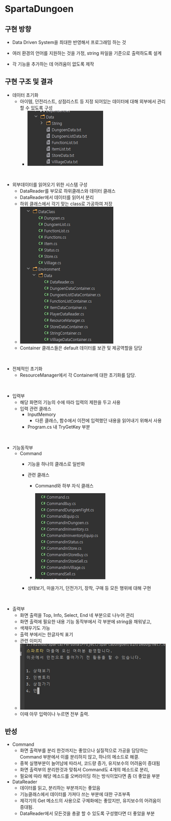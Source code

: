 # SpartaDungoen

## 구현 방향
- Data Driven System을 최대한 반영해서 프로그래밍 하는 것

- 여러 환경의 언어를 지원하는 것을 가정, string 파일을 기준으로 출력하도록 설계
- 각 기능을 추가하는 데 어려움이 없도록 제작


## 구현 구조 및 결과

- 데이터 초기화
  - 아이템, 던전리스트, 상점리스트 등 지정 되어있는 데이터에 대해 외부에서 관리할 수 있도록 구성
    - ![외부저장데이터](Image/외부저장데이터.png)
     
<br>

  - 외부데이터를 읽어오기 위한 시스템 구성
    - DataReader를 부모로 하위클래스와 데이터 클래스 
    - DataReader에서 데이터를 읽어서 분리
    - 하위 클래스에서 각기 맞는 class로 가공하여 저장
    - ![이미지](Image/데이터%20초기화.png) 
    - Container 클래스들은 default 데이터를 보관 및 제공역할을 담당

<br>

  - 전체적인 초기화
    - ResourceManager에서 각 Container에 대한 초기화를 담당.

<br>

- 입력부
  - 해당 화면의 기능의 수에 따라 입력의 제한을 두고 사용
  - 입력 관련 클래스
    - InputMemory 
      - 다른 클래스, 함수에서 이전에 입력했던 내용을 읽어내기 위해서 사용
    - Program.cs 내 TryGetKey 부분

<br>

- 기능동작부
  - Command
    - 기능을 하나의 클래스로 일반화

    - 관련 클래스
      - Command와 하부 자식 클래스


      - ![이미지](Image/Command%20와%20자식클래스.png)
    - 상태보기, 마을가기, 던전가기, 장착, 구매 등 모든 행위에 대해 구현


<br>

- 출력부
    - 화면 출력을 Top, Info, Select, End 네 부분으로 나누어 관리
    - 화면 출력에 필요한 내용 기능 동작부에서 각 부분에 string을 채워넣고,
    - 색채우기도 가능
    - 출력 부에서는 한글자씩 표기
    - 관련 이미지
    - ![이미지](Image/출력부.png)
    - 이때 아무 입력이나 누르면 전부 출력.


## 반성
- Command
  - 화면 출력부를 분리 한것까지는 좋았으나 실질적으로 가공을 담당하는 Command 부분에서 이를 분리하지 않고, 하나의 메소드로 해결.
  - 중복 실행부분이 늘어남에 따라서, 코드량 증가, 유지보수의 어려움이 증대됨
  - 화면 출력부의 분리한것과 맞춰서 Command도 4개의 메소드로 분리, 
  - 필요에 따라 해당 메소드를 오버라이딩 하는 방식이었다면 좀 더 좋았을 부분
- DataReader
  - 데이터를 읽고, 분리하는 부분까지는 좋았음
  - 기능클래스에서 데이터를 가져다 쓰는 부분에 대한 구조부족
  - 제각기의 Get 메소드의 사용으로 구체화에는 좋았지만, 유지보수의 어려움이 증대됨.
  - DataReader에서 모든것을 총괄 할 수 있도록 구성했다면 더 좋았을 부분

 
